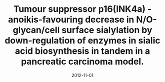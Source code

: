---
link: https://dx.doi.org/10.1111/febs.12001
journal: The FEBS journal
title: Tumour suppressor p16(INK4a)  - anoikis-favouring decrease in N/O-glycan/cell surface sialylation by down-regulation of enzymes in sialic acid biosynthesis in tandem in a pancreatic carcinoma model.
date: 2012-11-01
authors: Amano, M, Eriksson, H, Manning, JC, Detjen, KM, André, S, Nishimura, S, Lehtiö, J, Gabius, HJ
---